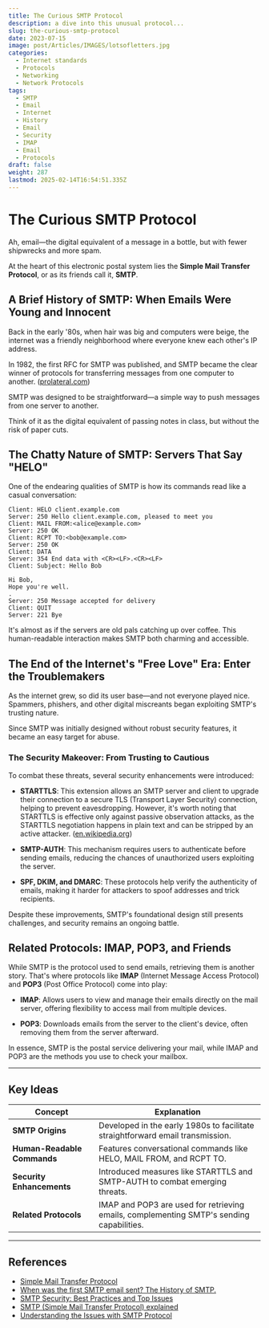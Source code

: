 ```yaml
---
title: The Curious SMTP Protocol
description: a dive into this unusual protocol...
slug: the-curious-smtp-protocol
date: 2023-07-15
image: post/Articles/IMAGES/lotsofletters.jpg
categories:
  - Internet standards
  - Protocols
  - Networking
  - Network Protocols
tags:
  - SMTP
  - Email
  - Internet
  - History
  - Email
  - Security
  - IMAP
  - Email
  - Protocols
draft: false
weight: 287
lastmod: 2025-02-14T16:54:51.335Z
---
```

# The Curious SMTP Protocol

Ah, email—the digital equivalent of a message in a bottle, but with fewer shipwrecks and more spam.

At the heart of this electronic postal system lies the **Simple Mail Transfer Protocol**, or as its friends call it, **SMTP**.

<!--  Let's dive into the quirky world of SMTP, its chitchats, its challenges, and why it's both a relic and a backbone of the internet.
-->

## A Brief History of SMTP: When Emails Were Young and Innocent

Back in the early '80s, when hair was big and computers were beige, the internet was a friendly neighborhood where everyone knew each other's IP address.

In 1982, the first RFC for SMTP was published, and SMTP became the clear winner of protocols for transferring messages from one computer to another. ([prolateral.com](https://www.prolateral.com/help/kb/smtp/420-when-was-the-first-smtp-email.html))

SMTP was designed to be straightforward—a simple way to push messages from one server to another.

Think of it as the digital equivalent of passing notes in class, but without the risk of paper cuts.

## The Chatty Nature of SMTP: Servers That Say "HELO"

One of the endearing qualities of SMTP is how its commands read like a casual conversation:

```
Client: HELO client.example.com
Server: 250 Hello client.example.com, pleased to meet you
Client: MAIL FROM:<alice@example.com>
Server: 250 OK
Client: RCPT TO:<bob@example.com>
Server: 250 OK
Client: DATA
Server: 354 End data with <CR><LF>.<CR><LF>
Client: Subject: Hello Bob

Hi Bob,
Hope you're well.
.
Server: 250 Message accepted for delivery
Client: QUIT
Server: 221 Bye
```

It's almost as if the servers are old pals catching up over coffee. This human-readable interaction makes SMTP both charming and accessible.

## The End of the Internet's "Free Love" Era: Enter the Troublemakers

As the internet grew, so did its user base—and not everyone played nice. Spammers, phishers, and other digital miscreants began exploiting SMTP's trusting nature.

Since SMTP was initially designed without robust security features, it became an easy target for abuse.

### The Security Makeover: From Trusting to Cautious

To combat these threats, several security enhancements were introduced:

* **STARTTLS**: This extension allows an SMTP server and client to upgrade their connection to a secure TLS (Transport Layer Security) connection, helping to prevent eavesdropping. However, it's worth noting that STARTTLS is effective only against passive observation attacks, as the STARTTLS negotiation happens in plain text and can be stripped by an active attacker. ([en.wikipedia.org](https://en.wikipedia.org/wiki/Simple_Mail_Transfer_Protocol))

* **SMTP-AUTH**: This mechanism requires users to authenticate before sending emails, reducing the chances of unauthorized users exploiting the server.

* **SPF, DKIM, and DMARC**: These protocols help verify the authenticity of emails, making it harder for attackers to spoof addresses and trick recipients.

Despite these improvements, SMTP's foundational design still presents challenges, and security remains an ongoing battle.

## Related Protocols: IMAP, POP3, and Friends

While SMTP is the protocol used to send emails, retrieving them is another story. That's where protocols like **IMAP** (Internet Message Access Protocol) and **POP3** (Post Office Protocol) come into play:

* **IMAP**: Allows users to view and manage their emails directly on the mail server, offering flexibility to access mail from multiple devices.

* **POP3**: Downloads emails from the server to the client's device, often removing them from the server afterward.

In essence, SMTP is the postal service delivering your mail, while IMAP and POP3 are the methods you use to check your mailbox.

<!-- 
## Wrapping Up: The Ever-Evolving World of Email

SMTP has come a long way from its humble beginnings, adapting to the changing landscape of internet communication. While it started as a simple, trusting protocol, the realities of the digital world have necessitated layers of security and authentication. 

Yet, despite its challenges, SMTP remains a testament to the internet's collaborative spirit—a protocol that's both a relic of the past and a cornerstone of our daily digital interactions.
-->

***

## Key Ideas

| Concept                     | Explanation                                                                              |
| --------------------------- | ---------------------------------------------------------------------------------------- |
| **SMTP Origins**            | Developed in the early 1980s to facilitate straightforward email transmission.           |
| **Human-Readable Commands** | Features conversational commands like HELO, MAIL FROM, and RCPT TO.                      |
| **Security Enhancements**   | Introduced measures like STARTTLS and SMTP-AUTH to combat emerging threats.              |
| **Related Protocols**       | IMAP and POP3 are used for retrieving emails, complementing SMTP's sending capabilities. |

***

## References

* [Simple Mail Transfer Protocol](https://en.wikipedia.org/wiki/Simple_Mail_Transfer_Protocol)
* [When was the first SMTP email sent? The History of SMTP.](https://www.prolateral.com/help/kb/smtp/420-when-was-the-first-smtp-email.html)
* [SMTP Security: Best Practices and Top Issues](https://mailtrap.io/blog/smtp-security/)
* [SMTP (Simple Mail Transfer Protocol) explained](https://www.cloudns.net/blog/smtp-simple-mail-transfer-protocol-explained/)
* [Understanding the Issues with SMTP Protocol](https://www.anubisnetworks.com/blog/understanding-the-issues-with-smtp-protocol)
